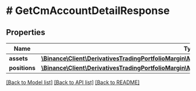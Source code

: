 # # GetCmAccountDetailResponse

## Properties

Name | Type | Description | Notes
------------ | ------------- | ------------- | -------------
**assets** | [**\Binance\Client\DerivativesTradingPortfolioMargin\Model\GetCmAccountDetailResponseAssetsInner[]**](GetCmAccountDetailResponseAssetsInner.md) |  | [optional]
**positions** | [**\Binance\Client\DerivativesTradingPortfolioMargin\Model\GetCmAccountDetailResponsePositionsInner[]**](GetCmAccountDetailResponsePositionsInner.md) |  | [optional]

[[Back to Model list]](../../README.md#models) [[Back to API list]](../../README.md#endpoints) [[Back to README]](../../README.md)
